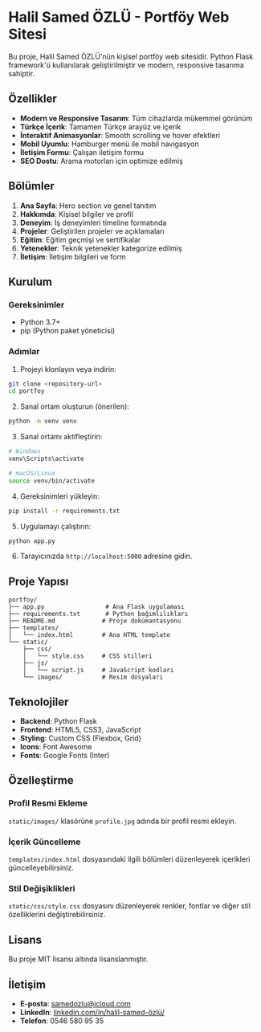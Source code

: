 # Halil Samed ÖZLÜ - Portföy Web Sitesi

Bu proje, Halil Samed ÖZLÜ'nün kişisel portföy web sitesidir. Python Flask framework'ü kullanılarak geliştirilmiştir ve modern, responsive tasarıma sahiptir.

## Özellikler

- **Modern ve Responsive Tasarım**: Tüm cihazlarda mükemmel görünüm
- **Türkçe İçerik**: Tamamen Türkçe arayüz ve içerik
- **İnteraktif Animasyonlar**: Smooth scrolling ve hover efektleri
- **Mobil Uyumlu**: Hamburger menü ile mobil navigasyon
- **İletişim Formu**: Çalışan iletişim formu
- **SEO Dostu**: Arama motorları için optimize edilmiş

## Bölümler

1. **Ana Sayfa**: Hero section ve genel tanıtım
2. **Hakkımda**: Kişisel bilgiler ve profil
3. **Deneyim**: İş deneyimleri timeline formatında
4. **Projeler**: Geliştirilen projeler ve açıklamaları
5. **Eğitim**: Eğitim geçmişi ve sertifikalar
6. **Yetenekler**: Teknik yetenekler kategorize edilmiş
7. **İletişim**: İletişim bilgileri ve form

## Kurulum

### Gereksinimler

- Python 3.7+
- pip (Python paket yöneticisi)

### Adımlar

1. Projeyi klonlayın veya indirin:
```bash
git clone <repository-url>
cd portfoy
```

2. Sanal ortam oluşturun (önerilen):
```bash
python -m venv venv
```

3. Sanal ortamı aktifleştirin:
```bash
# Windows
venv\Scripts\activate

# macOS/Linux
source venv/bin/activate
```

4. Gereksinimleri yükleyin:
```bash
pip install -r requirements.txt
```

5. Uygulamayı çalıştırın:
```bash
python app.py
```

6. Tarayıcınızda `http://localhost:5000` adresine gidin.

## Proje Yapısı

```
portfoy/
├── app.py                 # Ana Flask uygulaması
├── requirements.txt       # Python bağımlılıkları
├── README.md             # Proje dokümantasyonu
├── templates/
│   └── index.html        # Ana HTML template
└── static/
    ├── css/
    │   └── style.css     # CSS stilleri
    ├── js/
    │   └── script.js     # JavaScript kodları
    └── images/           # Resim dosyaları
```

## Teknolojiler

- **Backend**: Python Flask
- **Frontend**: HTML5, CSS3, JavaScript
- **Styling**: Custom CSS (Flexbox, Grid)
- **Icons**: Font Awesome
- **Fonts**: Google Fonts (Inter)

## Özelleştirme

### Profil Resmi Ekleme
`static/images/` klasörüne `profile.jpg` adında bir profil resmi ekleyin.

### İçerik Güncelleme
`templates/index.html` dosyasındaki ilgili bölümleri düzenleyerek içerikleri güncelleyebilirsiniz.

### Stil Değişiklikleri
`static/css/style.css` dosyasını düzenleyerek renkler, fontlar ve diğer stil özelliklerini değiştirebilirsiniz.

## Lisans

Bu proje MIT lisansı altında lisanslanmıştır.

## İletişim

- **E-posta**: samedozlu@icloud.com
- **LinkedIn**: [linkedin.com/in/halil-samed-özlü/](https://linkedin.com/in/halil-samed-özlü/)
- **Telefon**: 0546 580 95 35
